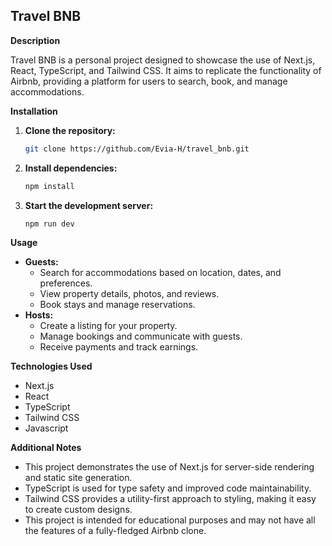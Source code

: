 ## Travel BNB

**Description**

Travel BNB is a personal project designed to showcase the use of Next.js, React, TypeScript, and Tailwind CSS. It aims to replicate the functionality of Airbnb, providing a platform for users to search, book, and manage accommodations.

**Installation**

1. **Clone the repository:**
   ```bash
   git clone https://github.com/Evia-H/travel_bnb.git
   ```
2. **Install dependencies:**
   ```bash
   npm install
   ```
3. **Start the development server:**
   ```bash
   npm run dev
   ```

**Usage**

- **Guests:**
  - Search for accommodations based on location, dates, and preferences.
  - View property details, photos, and reviews.
  - Book stays and manage reservations.
- **Hosts:**
  - Create a listing for your property.
  - Manage bookings and communicate with guests.
  - Receive payments and track earnings.

**Technologies Used**

- Next.js
- React
- TypeScript
- Tailwind CSS
- Javascript

**Additional Notes**

- This project demonstrates the use of Next.js for server-side rendering and static site generation.
- TypeScript is used for type safety and improved code maintainability.
- Tailwind CSS provides a utility-first approach to styling, making it easy to create custom designs.
- This project is intended for educational purposes and may not have all the features of a fully-fledged Airbnb clone.
